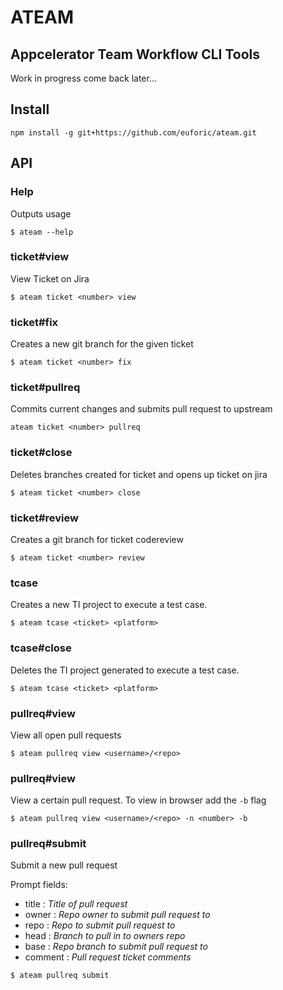 # ATEAM
## Appcelerator Team Workflow CLI Tools

Work in progress come back later...

## Install
```
npm install -g git+https://github.com/euforic/ateam.git
```

## API

### Help

Outputs usage

```
$ ateam --help
```

### ticket#view

View Ticket on Jira

```
$ ateam ticket <number> view
```

### ticket#fix

Creates a new git branch for the given ticket

```
$ ateam ticket <number> fix
```

### ticket#pullreq

Commits current changes and submits pull request to upstream

```
ateam ticket <number> pullreq
```

### ticket#close

Deletes branches created for ticket and opens up ticket on jira

```
$ ateam ticket <number> close
```

### ticket#review

Creates a git branch for ticket codereview

```
$ ateam ticket <number> review
```

### tcase

Creates a new TI project to execute a test case.

```
$ ateam tcase <ticket> <platform>
```

### tcase#close

Deletes the TI project generated to execute a test case.

```
$ ateam tcase <ticket> <platform>
```

### pullreq#view

View all open pull requests

```
$ ateam pullreq view <username>/<repo>
```

### pullreq#view

View a certain pull request. To view in browser add the `-b` flag

```
$ ateam pullreq view <username>/<repo> -n <number> -b
```

### pullreq#submit

Submit a new pull request

Prompt fields:

- title : _Title of pull request_
- owner : _Repo owner to submit pull request to_
- repo : _Repo to submit pull request to_
- head : _Branch to pull in to owners repo_
- base : _Repo branch to submit pull request to_
- comment : _Pull request ticket comments_

```
$ ateam pullreq submit
```